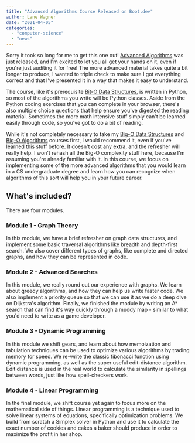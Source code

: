 ```yaml
---
title: "Advanced Algorithms Course Released on Boot.dev"
author: Lane Wagner
date: "2021-04-05"
categories: 
  - "computer-science"
  - "news"
---
```


Sorry it took so long for me to get this one out! [Advanced Algorithms](https://boot.dev/learn/learn-advanced-algorithms) was just released, and I'm excited to let you all get your hands on it, even if you're just auditing it for free! The more advanced material takes quite a bit longer to produce, I wanted to triple check to make sure I got everything correct and that I've presented it in a way that makes it easy to understand.

The course, like it's prerequisite [Bit-O Data Structures](https://boot.dev/learn/learn-data-structures), is written in Python, so most of the algorithms you write will be Python classes. Aside from the Python coding exercises that you can complete in your browser, there's also multiple choice questions that help ensure you've digested the reading material. Sometimes the more math intensive stuff simply can't be learned easily through code, so you've got to do a bit of reading.

While it's not completely necessary to take my [Big-O Data Structures](https://boot.dev/learn/learn-data-structures) and [Big-O Algorithms](https://boot.dev/learn/learn-algorithms) courses first, I would recommend it, even if you've learned this stuff before. It doesn't cost any extra, and the refresher will really help. I won't rehash all the Big-O complexity stuff here, because I'm assuming you're already familiar with it. In this course, we focus on implementing some of the more advanced algorithms that you would learn in a CS undergraduate degree and learn how you can recognize when algorithms of this sort will help you in your future career.

## What's included?

There are four modules.

### Module 1 - Graph Theory

In this module, we have a brief refresher on graph data structures, and implement some basic traversal algorithms like breadth and depth-first search. We also cover different types of graphs, like complete and directed graphs, and how they can be represented in code.

### Module 2 - Advanced Searches

In this module, we really round out our experience with graphs. We learn about greedy algorithms, and how they can help us write faster code. We also implement a priority queue so that we can use it as we do a deep dive on Dijkstra's algorithm. Finally, we finished the module by writing an A\* search that can find it's way quickly through a muddy map - similar to what you'd need to write as a game developer.

### Module 3 - Dynamic Programming

In this module we shift gears, and learn about how memoization and tabulation techniques can be used to optimize various algorithms by trading memory for speed. We re-write the classic fibonacci function using dynamic programming, as well as the super useful edit-distance algorithm. Edit distance is used in the real world to calculate the similarity in spellings between words, just like how spell-checkers work.

### Module 4 - Linear Programming

In the final module, we shift course yet again to focus more on the mathematical side of things. Linear programming is a technique used to solve linear systems of equations, specifically optimization problems. We build from scratch a Simplex solver in Python and use it to calculate the exact number of cookies and cakes a baker should produce in order to maximize the profit in her shop.
